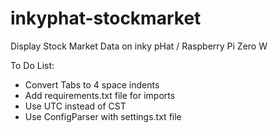 # inkyphat-stockmarket
Display Stock Market Data on inky pHat / Raspberry Pi Zero W

To Do List:
* Convert Tabs to 4 space indents
* Add requirements.txt file for imports
* Use UTC instead of CST
* Use ConfigParser with settings.txt file
